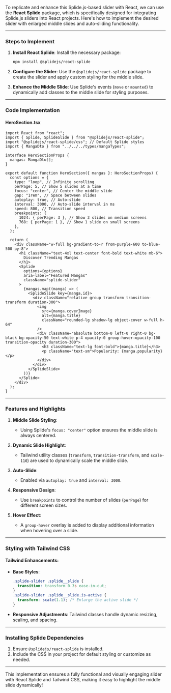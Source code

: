 To replicate and enhance this Splide.js-based slider with React, we can use the **React Splide** package, which is specifically designed for integrating Splide.js sliders into React projects. Here's how to implement the desired slider with enlarged middle slides and auto-sliding functionality.

---

### **Steps to Implement**

1. **Install React Splide**:
   Install the necessary package:

   ```bash
   npm install @splidejs/react-splide
   ```

2. **Configure the Slider**:
   Use the `@splidejs/react-splide` package to create the slider and apply custom styling for the middle slide.

3. **Enhance the Middle Slide**:
   Use Splide's events (`move` or `mounted`) to dynamically add classes to the middle slide for styling purposes.

---

### **Code Implementation**

#### **HeroSection.tsx**

```tsx
import React from "react";
import { Splide, SplideSlide } from "@splidejs/react-splide";
import "@splidejs/react-splide/css"; // Default Splide styles
import { MangaDto } from "../../../types/mangaTypes";

interface HeroSectionProps {
  mangas: MangaDto[];
}

export default function HeroSection({ mangas }: HeroSectionProps) {
  const options = {
    type: "loop", // Infinite scrolling
    perPage: 5, // Show 5 slides at a time
    focus: "center", // Center the middle slide
    gap: "1rem", // Space between slides
    autoplay: true, // Auto-slide
    interval: 3000, // Auto-slide interval in ms
    speed: 800, // Transition speed
    breakpoints: {
      1024: { perPage: 3 }, // Show 3 slides on medium screens
      768: { perPage: 1 }, // Show 1 slide on small screens
    },
  };

  return (
    <div className="w-full bg-gradient-to-r from-purple-600 to-blue-500 py-8">
      <h1 className="text-4xl text-center font-bold text-white mb-6">
        Discover Trending Mangas
      </h1>
      <Splide
        options={options}
        aria-label="Featured Mangas"
        className="splide-slider"
      >
        {mangas.map((manga) => (
          <SplideSlide key={manga.id}>
            <div className="relative group transform transition-transform duration-300">
              <img
                src={manga.coverImage}
                alt={manga.title}
                className="rounded-lg shadow-lg object-cover w-full h-64"
              />
              <div className="absolute bottom-0 left-0 right-0 bg-black bg-opacity-50 text-white p-4 opacity-0 group-hover:opacity-100 transition-opacity duration-300">
                <h3 className="text-lg font-bold">{manga.title}</h3>
                <p className="text-sm">Popularity: {manga.popularity}</p>
              </div>
            </div>
          </SplideSlide>
        ))}
      </Splide>
    </div>
  );
}
```

---

### **Features and Highlights**

1. **Middle Slide Styling**:

   - Using Splide's `focus: "center"` option ensures the middle slide is always centered.

2. **Dynamic Slide Highlight**:

   - Tailwind utility classes (`transform`, `transition-transform`, and `scale-110`) are used to dynamically scale the middle slide.

3. **Auto-Slide**:

   - Enabled via `autoplay: true` and `interval: 3000`.

4. **Responsive Design**:

   - Use `breakpoints` to control the number of slides (`perPage`) for different screen sizes.

5. **Hover Effect**:
   - A `group-hover` overlay is added to display additional information when hovering over a slide.

---

### **Styling with Tailwind CSS**

#### **Tailwind Enhancements**:

- **Base Styles**:

  ```css
  .splide-slider .splide__slide {
    transition: transform 0.3s ease-in-out;
  }
  .splide-slider .splide__slide.is-active {
    transform: scale(1.1); /* Enlarge the active slide */
  }
  ```

- **Responsive Adjustments**:
  Tailwind classes handle dynamic resizing, scaling, and spacing.

---

### **Installing Splide Dependencies**

1. Ensure `@splidejs/react-splide` is installed.
2. Include the CSS in your project for default styling or customize as needed.

---

This implementation ensures a fully functional and visually engaging slider with React Splide and Tailwind CSS, making it easy to highlight the middle slide dynamically!
